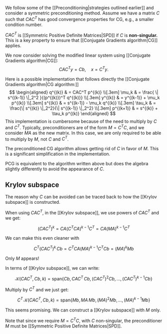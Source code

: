 We follow some of the [[Preconditioning|strategies outlined earlier]] and consider a symmetric preconditioning method. Assume we have a matrix $C$ such that $CAC^T$ has good convergence properties for CG, e.g., a smaller condition number.

$CAC^T$ is [[Symmetric Positive Definite Matrices|SPD]] if $C$ is **non-singular.** This is a key property to ensure that [[Conjugate Gradients algorithm|CG]] applies.

We now consider solving the modified linear system using [[Conjugate Gradients algorithm|CG]]: 
$$
CAC^T y = Cb, \quad x = C^T y.
$$

Here is a possible implementation that follows directly the [[Conjugate Gradients algorithm|CG algorithm:]]
$$
\begin{aligned}
  q^{(k)} & = CAC^T p^{(k)} \\[.3em]
  \mu_k & = \frac{ \| s^{(k-1)} \|_2^2 }{(p^{(k)})^T q^{(k)}} \\[.3em]
  y^{(k)} & = y^{(k-1)} + \mu_k p^{(k)} \\[.3em]
  s^{(k)} & = s^{(k-1)} - \mu_k q^{(k)} \\[.3em]
  \tau_k & = \frac{\| s^{(k)} \|_2^2}{\| s^{(k-1)} \|_2^2} \\[.3em]
  p^{(k+1)} & = s^{(k)} + \tau_k p^{(k)}
\end{aligned}
$$
This implementation is cumbersome because of the need to multiply by $C$ and $C^T$. Typically, preconditioners are of the form $M = C^T C$, and we consider $MA$ as the new matrix. In this case, we are only required to be able to multiply by $M$, not $C$ and $C^T$.

The preconditioned CG algorithm allows getting rid of $C$ in favor of $M$. This is a significant simplification in the implementation.

PCG is equivalent to the algorithm written above but does the algebra slightly differently to avoid the appearance of $C$.

## Krylov subspace

The reason why $C$ can be avoided can be traced back to how the [[Krylov subspace]] is constructed.

When using $CAC^T$, in the [[Krylov subspace]], we use powers of $CAC^T$ and we get:

$$(CAC^T)^k = CA (C^TCA)^{k-1} C^T = CA (MA)^{k-1} C^T$$

We can make this even cleaner with

$$C^T (CAC^T)^k \, Cb = C^TCA (MA)^{k-1} C^TCb = (MA)^k Mb$$

Only $M$ appears!

In terms of [[Krylov subspace]], we can write:

$$\mathcal K(CAC^T,Cb,k) = \text{span} \{Cb, CAC^T\, Cb, (CAC^T)^2 Cb, \dots, (CAC^T)^{k-1} Cb\}$$

Multiply by $C^T$ and we just get:

$$C^T \, \mathcal K(CAC^T,Cb,k) = \text{span} \{Mb, MA \, Mb, (MA)^2 Mb, \dots, (MA)^{k-1} Mb\}$$

This seems promising. We can construct a [[Krylov subspace]] with $M$ only.

Note that since we require $M = C^TC$, with $C$ non-singular, the preconditioner $M$ must be [[Symmetric Positive Definite Matrices|SPD]].